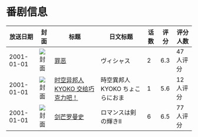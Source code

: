 # 番剧信息

|放送日期|封面|标题|日文标题|话数|评分|评分人数|
|---|---|---|---|---|---|---|
|2001-01-01|![封面](https://bangumi.tv/img/no_icon_subject.png)|[罪恶](https://bangumi.tv/subject/106063)|ヴィシャス|2|6.3|47人评分|
|2001-01-01|![封面](https://lain.bgm.tv/pic/cover/c/60/29/13423_dHeGP.jpg)|[时空异邦人KYOKO 交给巧克力吧！](https://bangumi.tv/subject/13423)|時空異邦人KYOKO ちょこらにおま|1|5.6|12人评分|
|2001-01-01|![封面](https://bangumi.tv/img/no_icon_subject.png)|[剑芒罗曼史](https://bangumi.tv/subject/74293)|ロマンスは剣の輝きII|6|6.5|77人评分|
